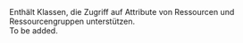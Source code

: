 <Namespace Name="Microsoft.Azure.Management.ResourceManager.Models">
  <Docs>
    <summary>Enthält Klassen, die Zugriff auf Attribute von Ressourcen und Ressourcengruppen unterstützen.</summary> 
    <remarks>To be added.</remarks>
  </Docs>
</Namespace>
